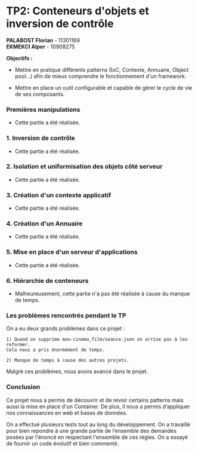 TP2: Conteneurs d'objets et inversion de contrôle
=================================================

**PALABOST Florian**  - 11301169   
**EKMEKCI Alper** - 10908275

**Objectifs :**

- Mettre en pratique différents patterns (IoC, Contexte, Annuaire, Object pool...) 
afin de mieux comprendre le fonctionnement d'un framework. 

- Mettre en place un outil configurable et capable de gérer le cycle de vie de ses composants.

### Premières manipulations

* Cette partie a été réalisée.

### 1. Inversion de contrôle

* Cette partie a été réalisée.

### 2. Isolation et uniformisation des objets côté serveur

* Cette partie a été réalisée.

### 3. Création d'un contexte applicatif

* Cette partie a été réalisée.

### 4. Création d'un Annuaire

* Cette partie a été réalisée.

### 5. Mise en place d'un serveur d'applications

* Cette partie a été réalisée.

### 6. Hiérarchie de conteneurs

*  Malheureusement, cette partie n'a pas été réalisée à cause du manque de temps.

### Les problèmes rencontrés pendant le TP

On a eu deux grands problèmes dans ce projet :

    1) Quand on supprime mon-cinema_film/seance.json on arrive pas à les reformer.
    Cela nous a pris énormément de temps.
    
    2) Manque de temps à cause des autres projets.
    
Malgré ces problèmes, nous avons avancé dans le projet.

### Conclusion

Ce projet nous a permis de découvrir et de revoir certains patterns mais aussi la mise en place d'un Container.  De plus, il nous a permis d’appliquer nos connaissances en web et bases de données. 

On a effectué plusieurs tests tout au long du développement. On a travaillé pour bien repondre à une grande partie de l’ensemble des demandes posées par l'énoncé en respectant l'ensemble de ces règles. On a essayé de fournir un code évolutif et bien commenté.

